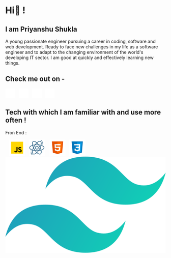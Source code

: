 # Hi👋 !

## I am Priyanshu Shukla

A young passionate engineer pursuing a career in coding, software and web development. Ready to face new challenges in my life as a software engineer and to adapt to the changing environment of the world's developing IT sector. I am good at quickly and effectively learning new things.

## Check me out on -

<div>
  <a href="https://www.linkedin.com/in/prianshukla/" target="_blank"><img src="./images/linkedin-30.png" title="Linkedin"></a>&nbsp;&nbsp;
  <a href="https://leetcode.com/priyanshushukla5555/" target="_blank"><img src="./images/leetcode.png" title="Leetcode"></a>&nbsp;&nbsp;
  <a href="https://codepen.io/prianshukla" target="_blank"><img src="./images/codepen-30.png" title="Codepen"></a>&nbsp;&nbsp;
  <a href="https://www.instagram.com/_prianshukla/" target="_blank"><img src="./images/instagram-30.png" title="Instagram"></a>
</div>

## Tech with which I am familiar with and use more often !

  Fron End :
  
  &nbsp;&nbsp;&nbsp;<img src="./images/javascript-50.png" style="width:50px" title="Javascript">&nbsp;&nbsp;&nbsp;<img src="./images/react-50.png" title="ReactJs">
  &nbsp;&nbsp;&nbsp;<img src="./images/html-5-50.png" title="HTML">&nbsp;&nbsp;&nbsp;<img src="./images/css3-50.png" title="CSS">
  &nbsp;&nbsp;&nbsp;<img src="./images/tailwind-css-seeklogo.com.svg" title="CSS">


<!---
csePriyanshu/csePriyanshu is a ✨ special ✨ repository because its `README.md` (this file) appears on your GitHub profile.
You can click the Preview link to take a look at your changes.
--->

